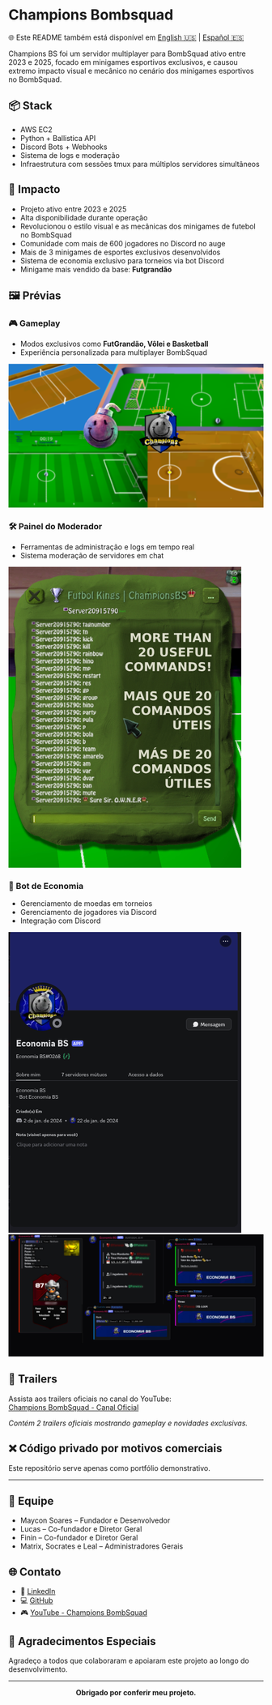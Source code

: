 # Champions Bombsquad

🌐 Este README também está disponível em [English 🇺🇸](./README.md) | [Español 🇪🇸](./README.es.md)

Champions BS foi um servidor multiplayer para BombSquad ativo entre 2023 e 2025, focado em minigames esportivos exclusivos, e causou extremo impacto visual e mecânico no cenário dos minigames esportivos no BombSquad.

## 📦 Stack
- AWS EC2  
- Python + Ballistica API  
- Discord Bots + Webhooks  
- Sistema de logs e moderação  
- Infraestrutura com sessões tmux para múltiplos servidores simultâneos  

## 🧠 Impacto
- Projeto ativo entre 2023 e 2025  
- Alta disponibilidade durante operação  
- Revolucionou o estilo visual e as mecânicas dos minigames de futebol no BombSquad  
- Comunidade com mais de 600 jogadores no Discord no auge  
- Mais de 3 minigames de esportes exclusivos desenvolvidos  
- Sistema de economia exclusivo para torneios via bot Discord  
- Minigame mais vendido da base: **Futgrandão**  

## 🖼️ Prévias

### 🎮 Gameplay
- Modos exclusivos como **FutGrandão, Vôlei e Basketball**  
- Experiência personalizada para multiplayer BombSquad

![gameplay](assets/gameplay.jpg)

### 🛠️ Painel do Moderador
- Ferramentas de administração e logs em tempo real  
- Sistema moderação de servidores em chat

![chat-admin](assets/chat-admin.jpg)

### 🤖 Bot de Economia
- Gerenciamento de moedas em torneios  
- Gerenciamento de jogadores via Discord  
- Integração com Discord

![discord-bot](assets/discord-bot.jpg)
![discord-bot2](assets/discord-bot2.jpg)

## 🎥 Trailers

Assista aos trailers oficiais no canal do YouTube:  
[Champions BombSquad - Canal Oficial](https://www.youtube.com/@ChampionsBombsquad)  

*Contém 2 trailers oficiais mostrando gameplay e novidades exclusivas.*

## ❌ Código privado por motivos comerciais  
Este repositório serve apenas como portfólio demonstrativo.

---

## 👥 Equipe

- Maycon Soares – Fundador e Desenvolvedor  
- Lucas – Co-fundador e Diretor Geral  
- Finin – Co-fundador e Diretor Geral  
- Matrix, Socrates e Leal – Administradores Gerais  

## 🌐 Contato
- 🧠 [LinkedIn](https://linkedin.com/in/devmaycon/)  
- 💻 [GitHub](https://github.com/devmaycon/)  
- 🎮 [YouTube - Champions BombSquad](https://www.youtube.com/@ChampionsBombsquad)

## 🤝 Agradecimentos Especiais
Agradeço a todos que colaboraram e apoiaram este projeto ao longo do desenvolvimento.

---

<p align=center><b>Obrigado por conferir meu projeto.</b></p>
